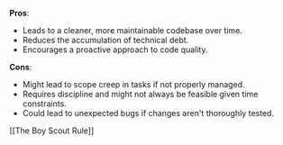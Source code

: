 **Pros**:
- Leads to a cleaner, more maintainable codebase over time.
- Reduces the accumulation of technical debt.
- Encourages a proactive approach to code quality.

**Cons**:
- Might lead to scope creep in tasks if not properly managed.
- Requires discipline and might not always be feasible given time constraints.
- Could lead to unexpected bugs if changes aren't thoroughly tested.

[[The Boy Scout Rule]]
